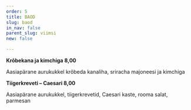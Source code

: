```yaml
---
order: 5
title: BAOD
slug: baod
in_nav: false
parent_slug: viimsi
new: false

---
```

**Krõbekana ja kimchiga 8,00**

Aasiapärane aurukukkel krõbeda kanaliha, sriracha majoneesi ja kimchiga

**Tiigerkreveti – Caesari 8,00**

Aasiapärane aurukukkel, tiigerkrevetid, Caesari kaste, rooma salat, parmesan